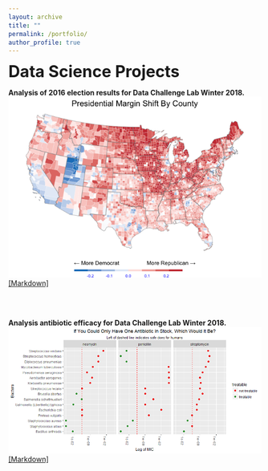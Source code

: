 ```yaml
---
layout: archive
title: ""
permalink: /portfolio/
author_profile: true
---
```


<!-------------------------------------------------------------------------------
                              Data Science Projects                  
--------------------------------------------------------------------------------->
<strong><font size = "6">Data Science Projects</font></strong>

<!--- ------------------------- P50 Paper ------------------------ --->
<p><strong>Analysis of 2016 election results for Data Challenge Lab Winter 2018.</strong><br>
<img src="/files/party_shift_per_county.png" alt="Broken"><br>
<a href="https://github.com/djolear/dcl_projects/blob/master/c15-election-2016-3/challenge.md">[Markdown]</a>
</p> <br> <br>

<p><strong>Analysis antibiotic efficacy for Data Challenge Lab Winter 2018.</strong><br>
<img src="/files/antibiotics.png" alt="Broken"><br>
<a href="https://github.com/djolear/dcl_projects/blob/master/c25-antibiotics-2/challenge.md">[Markdown]</a>
</p>